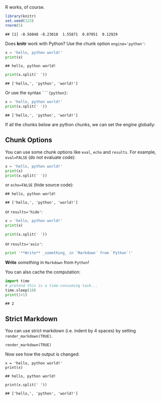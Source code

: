 R works, of course.


```r
library(knitr)
set.seed(123)
rnorm(5)
```

```
## [1] -0.56048 -0.23018  1.55871  0.07051  0.12929
```

Does **knitr** work with Python? Use the chunk option `engine='python'`:


```python
x = 'hello, python world!'
print(x)
```

```
## hello, python world!
```

```python
print(x.split(' '))
```

```
## ['hello,', 'python', 'world!']
```

Or use the syntax ```` ```{python} ````:


```python
x = 'hello, python world!'
print(x.split(' '))
```

```
## ['hello,', 'python', 'world!']
```

If all the chunks below are python chunks, we can set the engine globally:



## Chunk Options

You can use some chunk options like `eval`, `echo` and `results`. For example, `eval=FALSE` (do not evaluate code):


```python
x = 'hello, python world!'
print(x)
print(x.split(' '))
```

or `echo=FALSE` (hide source code):


```
## hello, python world!
```

```
## ['hello,', 'python', 'world!']
```

or `results='hide'`:


```python
x = 'hello, python world!'
print(x)
```

```python
print(x.split(' '))
```

or `results='asis'`:


```python
print '**Write** _something_ in `Markdown` from `Python`!'
```

**Write** _something_ in `Markdown` from `Python`!

You can also cache the computation:


```python
import time
# pretend this is a time-consuming task...
time.sleep(10)
print(1+1)
```

```
## 2
```

## Strict Markdown

You can use strict markdown (i.e. indent by 4 spaces) by setting `render_markdown(TRUE)`.


    render_markdown(TRUE)

Now see how the output is changed:


    x = 'hello, python world!'
    print(x)

    ## hello, python world!

    print(x.split(' '))

    ## ['hello,', 'python', 'world!']
